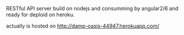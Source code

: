 RESTful API server build on nodejs and consumming by angular2/6
and ready for deploid on heroku.

actually is hosted on http://damp-oasis-44947.herokuapp.com/



